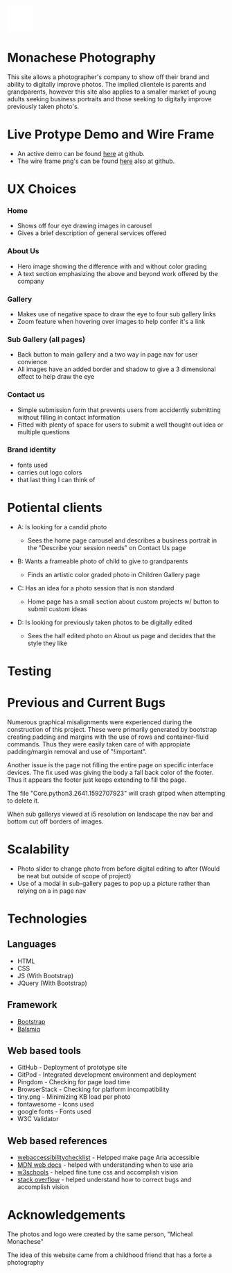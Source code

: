 ![Monachese Photography](assets/images/logo.png "Monachese Photography")

# Monachese Photography

This site allows a photographer's company to show off their brand and ability to digitally improve photos. The implied clientele is parents and grandparents, however this site
also applies to a smaller market of young adults seeking business portraits and those seeking to digitally improve previously taken photo's.

# Live Protype Demo and Wire Frame

+ An active demo can be found [here](https://richardaeld.github.io/MonaMemorabilia/ "Web Page") at github. 
+ The wire frame png's can be found [here](https://github.com/Richardaeld/MonaMemorabilia/tree/master/assets/wireframe "Wire Frame") also at github.

# UX Choices

### Home

+ Shows off four eye drawing images in carousel
+ Gives a brief description of general services offered

### About Us

+ Hero image showing the difference with and without color grading
+ A text section emphasizing the above and beyond work offered by the company 

### Gallery

+ Makes use of negative space to draw the eye to four sub gallery links
+ Zoom feature when hovering over images to help confer it's a link

### Sub Gallery (all pages)

+ Back button to main gallery and a two way in page nav for user convience
+ All images have an added border and shadow to give a 3 dimensional effect to help draw the eye

### Contact us

+ Simple submission form that prevents users from accidently submitting without filling in contact information
+ Fitted with plenty of space for users to submit a well thought out idea or multiple questions

### Brand identity

+ fonts used
+ carries out logo colors
+ that last thing I can think of

# Potiental clients

+ A: Is looking for a candid photo
    + Sees the home page carousel and describes a business portrait in the "Describe your session needs" on Contact Us page

+ B: Wants a frameable photo of child to give to grandparents  
    + Finds an artistic color graded photo in Children Gallery page 

+ C: Has an idea for a photo session that is non standard
    + Home page has a small section about custom projects w/ button to submit custom ideas

+ D: Is looking for previously taken photos to be digitally edited
    + Sees the half edited photo on About us page and decides that the style they like

# Testing

# Previous and Current Bugs

Numerous graphical misalignments were experienced during the construction of this project.  These were primarily generated by bootstrap creating padding and margins with 
the use of rows and container-fluid commands. Thus they were easily taken care of with appropiate padding/margin removal and use of "!important".  

Another issue is the page not filling the entire page on specific interface devices. The fix used was giving the body a fall back color of the footer. Thus it appears the
footer just keeps extending to fill the page. 

The file "Core.python3.2641.1592707923" will crash gitpod when attempting to delete it.

When sub gallerys viewed at i5 resolution on landscape the nav bar and bottom cut off borders of images.

# Scalability 

+ Photo slider to change photo from before digital editing to after (Would be neat but outside of scope of project)
+ Use of a modal in sub-gallery pages to pop up a picture rather than relying on a in page nav 

# Technologies

## Languages 
+ HTML
+ CSS
+ JS (With Bootstrap)
+ JQuery (With Bootstrap)

## Framework
+ [Bootstrap](https://getbootstrap.com/) 
+ [Balsmiq](https://balsamiq.com/)

## Web based tools

+ GitHub - Deployment of prototype site
+ GitPod - Integrated development environment and deployment
+ Pingdom - Checking for page load time
+ BrowserStack - Checking for platform incompatibility
+ tiny.png - Minimizing KB load per photo
+ fontawesome - Icons used
+ google fonts - Fonts used 
+ W3C Validator 

## Web based references

+ [webaccessibilitychecklist](http://webaccessibilitychecklist.com/) - Helpped make page Aria accessible
+ [MDN web docs](https://developer.mozilla.org/en-US/docs/Learn/Accessibility/What_is_accessibility) -  helped with understanding when to use aria
+ [w3schools](https://www.w3schools.com/) - helped fine tune css and accomplish vision
+ [stack overflow](https://stackoverflow.com/) - helped understand how to correct bugs and accomplish vision


# Acknowledgements 

The photos and logo were created by the same person, "Micheal Monachese" 

The idea of this website came from a childhood friend that has a forte a photography






